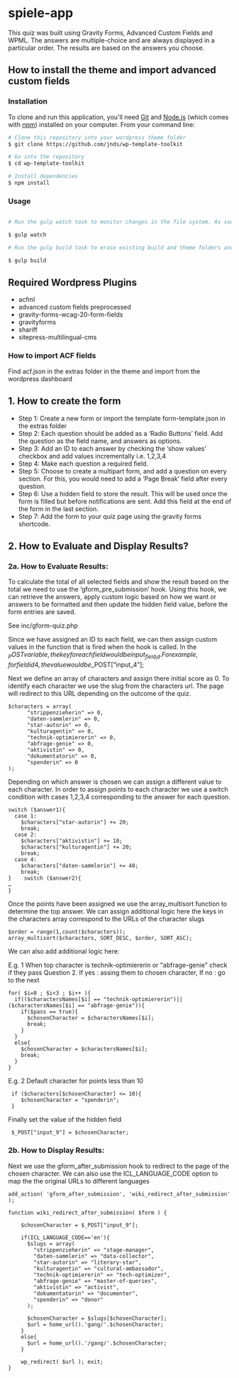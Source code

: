 # spiele-app

This quiz was built using Gravity Forms, Advanced Custom Fields and WPML. The answers are multiple-choice and are always displayed in a particular order. The results are based on the answers you choose.

## How to install the theme and import advanced custom fields

### Installation

To clone and run this application, you'll need [Git](https://git-scm.com) and [Node.js](https://nodejs.org/en/download/) (which comes with [npm](http://npmjs.com)) installed on your computer. From your command line:

```bash
# Clone this repository into your wordpress theme folder
$ git clone https://github.com/jnds/wp-template-toolkit

# Go into the repository
$ cd wp-template-toolkit

# Install dependencies
$ npm install
```


### Usage

```bash

# Run the gulp watch task to monitor changes in the file system. As soon as you save a file, it is preprocessed as needed and the browser is refreshed

$ gulp watch

# Run the gulp build task to erase existing build and theme folders and compile the latest version

$ gulp build

```
## Required Wordpress Plugins
- acfml
- advanced custom fields preprocessed
- gravity-forms-wcag-20-form-fields
- gravityforms
- shariff
- sitepress-multilingual-cms

### How to import ACF fields
Find acf.json in the extras folder in the theme and import from the wordpress dashboard

## 1. How to create the form

-	Step 1: Create a new form or import the template form-template.json in the extras folder
-	Step 2: Each question should be added as a ‘Radio Buttons’ field. Add the question as the field name, and answers as options.
-	Step 3: Add an ID to each answer by checking the ‘show values’ checkbox and add values incrementally i.e. 1,2,3,4
-	Step 4: Make each question a required field.
-	Step 5: Choose to create a multipart form, and add a question on every section. For this, you would need to add a ‘Page Break’ field after every question.
-	Step 6: Use a hidden field to store the result. This will be used once the form is filled but before notifications are sent. Add this field at the end of the form in the last section.
-	Step 7: Add the form to your quiz page using the gravity forms shortcode.

## 2. How to Evaluate and Display Results?

### 2a. How to Evaluate Results:

To calculate the total of all selected fields and show the result based on the total we need to use the ‘gform_pre_submission’ hook. Using this hook, we can retrieve the answers, apply custom logic based on how we want or answers to be formatted and then update the hidden field value, before the form entries are saved.

See inc/gform-quiz.php

Since we have assigned an ID to each field, we can then assign custom values in the function that is fired when the hook is called. In the $_POST variable, the key for each field would be input_{field_id}. For example, for field id 4, the value would be $_POST[“input_4”];

Next we define an array of characters and assign there initial score as 0. To identify each character we use the slug from the characters url. The page will redirect to this URL depending on the outcome of the quiz.

    $characters = array(
          "strippenzieherin" => 0,
          "daten-sammlerin" => 0,
          "star-autorin" => 0,
          "kulturagentin" => 0,
          "technik-optimiererin" => 0,
          "abfrage-genie" => 0,
          "aktivistin" => 0,
          "dokumentatorin" => 0,
          "spenderin" => 0
    );

Depending on which answer is chosen we can assign a different value to each character. In order to assign points to each character we use a switch condition with cases 1,2,3,4 corresponding to the answer for each question.

    switch ($answer1){
      case 1:
        $characters["star-autorin"] += 20;
        break;
      case 2:
        $characters["aktivistin"] += 10;
        $characters["kulturagentin"] += 20;
        break;
      case 4:
        $characters["daten-sammlerin"] += 40;
        break;
    }    switch ($answer2){
	…
    }

Once the points have been assigned we use the array_multisort function to determine the top answer. We can assign additional logic here
the keys in the characters array correspond to the URLs of the character slugs

    $order = range(1,count($characters));
    array_multisort($characters, SORT_DESC, $order, SORT_ASC);

We can also add additional logic here:

E.g. 1 When top character is technik-optimiererin or "abfrage-genie" check if they pass Question 2. If yes : assing them to chosen character, If no : go to the next

    for( $i=0 ; $i<3 ; $i++ ){
      if(($charactersNames[$i] == "technik-optimiererin")||($charactersNames[$i] == "abfrage-genie")){
        if($pass == true){
          $chosenCharacter = $charactersNames[$i];
          break;
        }
      }
      else{
        $chosenCharacter = $charactersNames[$i];
        break;
      }
    }

E.g. 2 Default character for points less than 10

     if ($characters[$chosenCharacter] <= 10){
        $chosenCharacter = "spenderin";
     }


Finally set the value of the hidden field

     $_POST["input_9"] = $chosenCharacter;


### 2b. How to Display Results:

Next we use the gform_after_submission hook to redirect to the page of the chosen character. We can also use the ICL_LANGUAGE_CODE option to map the the original URLs to different languages

    add_action( 'gform_after_submission', 'wiki_redirect_after_submission' );

    function wiki_redirect_after_submission( $form ) {

        $chosenCharacter = $_POST["input_9"];

        if(ICL_LANGUAGE_CODE=='en'){
          $slugs = array(
            "strippenzieherin" => "stage-manager",
            "daten-sammlerin" => "data-collector",
            "star-autorin" => "literary-star",
            "kulturagentin" => "cultural-ambassador",
            "technik-optimiererin" => "tech-optimizer",
            "abfrage-genie" => "master-of-queries",
            "aktivistin" => "activist",
            "dokumentatorin" => "documenter",
            "spenderin" => "donor"
          );

          $chosenCharacter = $slugs[$chosenCharacter];
          $url = home_url().'gang/'.$chosenCharacter;
        }
        else{
          $url = home_url().'/gang/'.$chosenCharacter;
        }

        wp_redirect( $url ); exit;
    }
